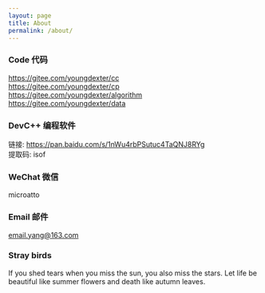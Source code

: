 ```yaml
---
layout: page
title: About
permalink: /about/
---
```


### Code 代码

<a href="https://gitee.com/youngdexter/cc" target="_blank">https://gitee.com/youngdexter/cc</a><br>
<a href="https://gitee.com/youngdexter/cp" target="_blank">https://gitee.com/youngdexter/cp</a><br>
<a href="https://gitee.com/youngdexter/algorithm" target="_blank">https://gitee.com/youngdexter/algorithm</a><br>
<a href="https://gitee.com/youngdexter/data" target="_blank">https://gitee.com/youngdexter/data</a><br>

### DevC++ 编程软件

链接: <a href="https://pan.baidu.com/s/1nWu4rbPSutuc4TaQNJ8RYg" target="_blank">https://pan.baidu.com/s/1nWu4rbPSutuc4TaQNJ8RYg</a><br>
提取码: isof

### WeChat 微信

microatto

### Email 邮件

[email.yang@163.com](mailto:email.yang@163.com)

### Stray birds

If you shed tears when you miss the sun, you also miss the stars.
Let life be beautiful like summer flowers and death like autumn leaves.

